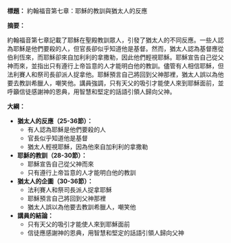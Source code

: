 **標題：** 約翰福音第七章：耶穌的教訓與猶太人的反應

**摘要：**

約翰福音第七章記載了耶穌在聖殿教訓眾人，引發了猶太人的不同反應。一些人認為耶穌是他們要殺的人，但官長卻似乎知道他是基督。然而，猶太人認為基督應從伯利恆來，而耶穌卻來自加利利的拿撒勒，因此他們輕視耶穌。耶穌宣告自己從父神而來，並指出只有遵行上帝旨意的人才能明白他的教訓。儘管有人相信耶穌，但法利賽人和祭司長卻派人捉拿他。耶穌預言自己將回到父神那裡，猶太人誤以為他要去教訓希臘人，嘲笑他。講員強調，只有天父的吸引才能使人來到耶穌面前，並呼籲信徒感謝神的恩典，用智慧和堅定的話語引領人歸向父神。

**大綱：**

* **猶太人的反應（25-36節）：**
    * 有人認為耶穌是他們要殺的人
    * 官長似乎知道他是基督
    * 猶太人輕視耶穌，因為他來自加利利的拿撒勒
* **耶穌的教訓（28-30節）：**
    * 耶穌宣告自己從父神而來
    * 只有遵行上帝旨意的人才能明白他的教訓
* **猶太人的企圖（30-36節）：**
    * 法利賽人和祭司長派人捉拿耶穌
    * 耶穌預言自己將回到父神那裡
    * 猶太人誤以為他要去教訓希臘人，嘲笑他
* **講員的結論：**
    * 只有天父的吸引才能使人來到耶穌面前
    * 信徒應感謝神的恩典，用智慧和堅定的話語引領人歸向父神